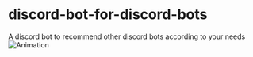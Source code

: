 # discord-bot-for-discord-bots
A discord bot to recommend other discord bots according to your needs 
![Animation](https://user-images.githubusercontent.com/82452505/122448366-4c8f5900-cfc2-11eb-8e9d-7a52d62707dc.gif)
